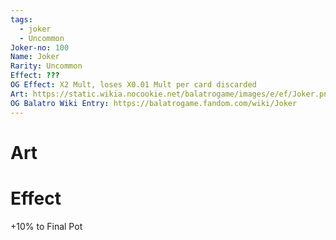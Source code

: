 ```yaml
---
tags:
  - joker
  - Uncommon
Joker-no: 100
Name: Joker
Rarity: Uncommon
Effect: ???
OG Effect: X2 Mult, loses X0.01 Mult per card discarded
Art: https://static.wikia.nocookie.net/balatrogame/images/e/ef/Joker.png/revision/latest?cb=20230925003651
OG Balatro Wiki Entry: https://balatrogame.fandom.com/wiki/Joker
---
```

# Art
# Effect
+10% to Final Pot